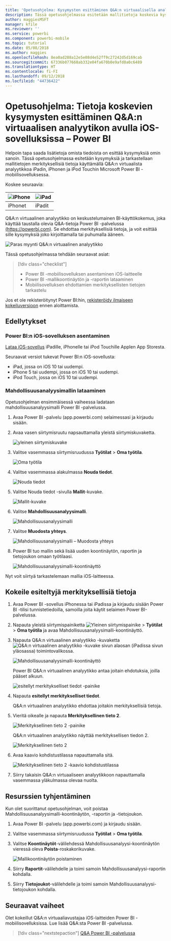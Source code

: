 ```yaml
---
title: 'Opetusohjelma: Kysymysten esittäminen Q&A:n virtuaalisella analyytikolla iOS-sovelluksissa – Power BI'
description: Tässä opetusohjelmassa esitetään mallitietoja koskevia kysymyksiä omin sanoin käyttämällä Q&A:n virtuaalista analyytikkoa iOS-laitteen Power BI -mobiilisovelluksessa.
author: maggiesMSFT
manager: kfile
ms.reviewer: ''
ms.service: powerbi
ms.component: powerbi-mobile
ms.topic: tutorial
ms.date: 05/08/2018
ms.author: maggies
ms.openlocfilehash: 8ea0ad288a12e5e08d4e52ff9c27242d5d169cab
ms.sourcegitcommit: 67336b077668ab332e04fa670b0e9afd0a0c6489
ms.translationtype: HT
ms.contentlocale: fi-FI
ms.lasthandoff: 09/12/2018
ms.locfileid: "44736422"
---
```

# <a name="tutorial-ask-questions-about-your-data-with-the-qa-virtual-analyst-in-ios-apps---power-bi"></a>Opetusohjelma: Tietoja koskevien kysymysten esittäminen Q&A:n virtuaalisen analyytikon avulla iOS-sovelluksissa – Power BI

Helpoin tapa saada lisätietoja omista tiedoista on esittää kysymyksiä omin sanoin. Tässä opetusohjelmassa esitetään kysymyksiä ja tarkastellaan mallitietojen merkityksellisiä tietoja käyttämällä Q&A:n virtuaalista analyytikkoa iPadin, iPhonen ja iPod Touchin Microsoft Power BI -mobiilisovelluksessa. 

Koskee seuraavia:

| ![iPhone](./media/tutorial-mobile-apps-ios-qna/iphone-logo-50-px.png) | ![iPad](./media/tutorial-mobile-apps-ios-qna/ipad-logo-50-px.png) |
|:--- |:--- |
| iPhonet |iPadit |

Q&A:n virtuaalinen analyytikko on keskustelumainen BI-käyttökokemus, joka käyttää taustalla olevia Q&A-tietoja Power BI -palvelussa [(https://powerbi.com)](https://powerbi.com). Se ehdottaa merkityksellisiä tietoja, ja voit esittää sille kysymyksiä joko kirjoittamalla tai puhumalla ääneen.

![Paras myynti Q&A:n virtuaalinen analyytikko](./media/tutorial-mobile-apps-ios-qna/power-bi-ios-q-n-a-top-sale-intro.png)

Tässä opetusohjelmassa tehdään seuraavat asiat:

> [!div class="checklist"]
> * Power BI -mobiilisovelluksen asentaminen iOS-laitteelle
> * Power BI -mallikoontinäytön ja -raportin lataaminen
> * Mobiilisovelluksen ehdottamien merkityksellisten tietojen tarkastelu

Jos et ole rekisteröitynyt Power BI:hin, [rekisteröidy ilmaiseen kokeiluversioon](https://app.powerbi.com/signupredirect?pbi_source=web) ennen aloittamista.

## <a name="prerequisites"></a>Edellytykset

### <a name="install-the-power-bi-for-ios-app"></a>Power BI:n iOS-sovelluksen asentaminen
[Lataa iOS-sovellus](http://go.microsoft.com/fwlink/?LinkId=522062 "Lataa iPhone-sovellus") iPadille, iPhonelle tai iPod Touchille Applen App Storesta.

Seuraavat versiot tukevat Power BI:n iOS-sovellusta:
- iPad, jossa on iOS 10 tai uudempi.
- iPhone 5 tai uudempi, jossa on iOS 10 tai uudempi. 
- iPod Touch, jossa on iOS 10 tai uudempi.

### <a name="download-the-opportunity-analysis-sample"></a>Mahdollisuusanalyysimallin lataaminen
Opetusohjelman ensimmäisessä vaiheessa ladataan mahdollisuusanalyysimalli Power BI -palvelussa.

1. Avaa Power BI -palvelu (app.powerbi.com) selaimessasi ja kirjaudu sisään.

1. Avaa vasen siirtymisruutu napsauttamalla yleistä siirtymiskuvaketta.

    ![yleinen siirtymiskuvake](./media/tutorial-mobile-apps-ios-qna/power-bi-android-quickstart-global-nav-icon.png)

2. Valitse vasemmassa siirtymisruudussa **Työtilat** > **Oma työtila**.

    ![Oma työtila](./media/tutorial-mobile-apps-ios-qna/power-bi-android-quickstart-my-workspace.png)

3. Valitse vasemmassa alakulmassa **Nouda tiedot**.
   
    ![Nouda tiedot](./media/tutorial-mobile-apps-ios-qna/power-bi-get-data.png)

3. Valitse Nouda tiedot -sivulla **Mallit**-kuvake.
   
   ![Mallit-kuvake](./media/tutorial-mobile-apps-ios-qna/power-bi-samples-icon.png)

4. Valitse **Mahdollisuusanalyysimalli**.
 
    ![Mahdollisuusanalyysimalli](./media/tutorial-mobile-apps-ios-qna/power-bi-oa.png)
 
8. Valitse **Muodosta yhteys**.  
  
   ![Mahdollisuusanalyysimalli – Muodosta yhteys](./media/tutorial-mobile-apps-ios-qna/opportunity-connect.png)
   
5. Power BI tuo mallin sekä lisää uuden koontinäytön, raportin ja tietojoukon omaan työtilaasi.
   
   ![Mahdollisuusanalyysimalli-koontinäyttö](./media/tutorial-mobile-apps-ios-qna/power-bi-service-opportunity-sample.png)

Nyt voit siirtyä tarkastelemaan mallia iOS-laitteessa.

## <a name="try-featured-insights"></a>Kokeile esiteltyjä merkityksellisiä tietoja
1. Avaa Power BI -sovellus iPhonessa tai iPadissa ja kirjaudu sisään Power BI -tilisi tunnistetiedoilla, samoilla joita käytit selaimen Power BI-palvelussa.

1.  Napauta yleistä siirtymispainiketta ![Yleinen siirtymispainike](./media/tutorial-mobile-apps-ios-qna/power-bi-iphone-global-nav-button.png) > **Työtilat** > **Oma työtila** ja avaa Mahdollisuusanalyysimalli-koontinäyttö.

2. Napauta Q&A:n virtuaalinen analyytikko -kuvaketta ![Q&A:n virtuaalinen analyytikko -kuvake](./media/tutorial-mobile-apps-ios-qna/power-bi-ios-q-n-a-icon.png) sivun alaosan (iPadissa sivun yläosassa) toimintovalikossa.

     ![Mahdollisuusanalyysimalli-koontinäyttö](./media/tutorial-mobile-apps-ios-qna/power-bi-ios-qna-opportunity-analysis.png)

     Power BI Q&A:n virtuaalinen analyytikko antaa joitain ehdotuksia, joilla pääset alkuun.

     ![esitellyt merkitykselliset tiedot -painike](./media/tutorial-mobile-apps-ios-qna/power-bi-ios-qna-suggest-insights.png)
3. Napauta **esitellyt merkitykselliset tiedot**.

     Q&A:n virtuaalinen analyytikko ehdottaa joitakin merkityksellisiä tietoja.
4. Vieritä oikealle ja napauta **Merkityksellinen tieto 2**.

    ![Merkityksellinen tieto 2 -painike](./media/tutorial-mobile-apps-ios-qna/power-bi-ios-qna-suggest-insight-2.png)

     Q&A:n virtuaalinen analyytikko näyttää merkityksellisen tiedon 2.

    ![Merkityksellinen tieto 2](./media/tutorial-mobile-apps-ios-qna/power-bi-ios-qna-show-insight-2.png)
5. Avaa kaavio kohdistustilassa napauttamalla sitä.

    ![Merkityksellinen tieto 2 -kaavio kohdistustilassa](./media/tutorial-mobile-apps-ios-qna/power-bi-ios-qna-open-insight-2.png)
6. Siirry takaisin Q&A:n virtuaaliseen analyytikkoon napauttamalla vasemmassa yläkulmassa olevaa nuolta.

## <a name="clean-up-resources"></a>Resurssien tyhjentäminen

Kun olet suorittanut opetusohjelman, voit poistaa Mahdollisuusanalyysimalli-koontinäytön, -raportin ja -tietojoukon.

1. Avaa Power BI -palvelu (app.powerbi.com) ja kirjaudu sisään.

2. Valitse vasemmassa siirtymisruudussa **Työtilat** > **Oma työtila**.

3. Valitse **Koontinäytöt**-välilehdessä Mahdollisuusanalyysi-koontinäytön vieressä oleva **Poista**-roskakorikuvake.

    ![Mallikoontinäytön poistaminen](./media/tutorial-mobile-apps-ios-qna/power-bi-service-delete-opportunity-sample.png)

4. Siirry **Raportit**-välilehdelle ja toimi samoin Mahdollisuusanalyysi-raportin kohdalla.

5. Siirry **Tietojoukot**-välilehdelle ja toimi samoin Mahdollisuusanalyysi-tietojoukon kohdalla.


## <a name="next-steps"></a>Seuraavat vaiheet

Olet kokeillut Q&A:n virtuaaliavustajaa iOS-laitteiden Power BI -mobiilisovelluksissa. Lue lisää Q&A:sta Power BI -palvelussa.
> [!div class="nextstepaction"]
> [Q&A Power BI -palvelussa](../../power-bi-q-and-a.md)

